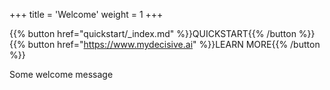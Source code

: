 +++
title = 'Welcome'
weight = 1
+++



{{% button href="quickstart/_index.md" %}}QUICKSTART{{% /button %}}
{{% button href="https://www.mydecisive.ai" %}}LEARN MORE{{% /button %}}


Some welcome message